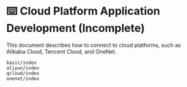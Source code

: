 # ⌨️ Cloud Platform Application Development (Incomplete)

This document describes how to connect to cloud platforms, such as Alibaba Cloud, Tencent Cloud, and OneNet.

```{toctree}
basic/index
aliyun/index
qcloud/index
onenet/index
```
